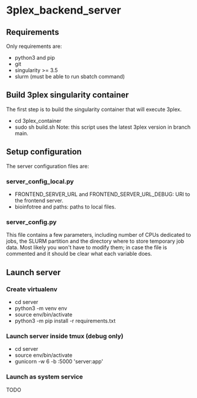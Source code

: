 # 3plex_backend_server

## Requirements
Only requirements are:
* python3 and pip
* git
* singularity >= 3.5
* slurm (must be able to run sbatch command)

## Build 3plex singularity container
The first step is to build the singularity container that will execute 3plex. 
* cd 3plex_container
* sudo sh build.sh
Note: this script uses the latest 3plex version in branch main.

## Setup configuration
The server configuration files are:
### server_config_local.py
* FRONTEND_SERVER_URL and FRONTEND_SERVER_URL_DEBUG: URl to the frontend server.
* bioinfotree and paths: paths to local files.
### server_config.py
This file contains a few parameters, including number of CPUs dedicated to jobs, the SLURM partition and the directory where to store temporary job data.
Most likely you won't have to modify them; in case the file is commented and it should be clear what each variable does.

## Launch server
### Create virtualenv
* cd server
* python3 -m venv env
* source env/bin/activate
* python3 -m pip install -r requirements.txt

### Launch server inside tmux (debug only)
* cd server
* source env/bin/activate
* gunicorn -w 6 -b :5000 'server:app'

### Launch as system service
TODO
